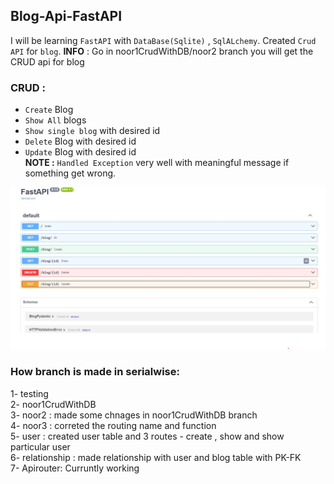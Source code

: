 ## Blog-Api-FastAPI 
I will be learning `FastAPI` with `DataBase(Sqlite)` , `SqlALchemy`. Created `Crud API` for `blog`.
**INFO** : Go in noor1CrudWithDB/noor2 branch you will get the CRUD api for blog
### CRUD :
- `Create` Blog
- `Show All` blogs
- `Show single blog` with desired id
- `Delete` Blog with desired id
- `Update` Blog with desired id </br>
**NOTE :** `Handled Exception` very well with meaningful message if something get wrong.

![img](./SwaggerUI_allCrud_apis.jpg)

### How branch is made in serialwise:

1- testing </br>
2- noor1CrudWithDB </br>
3- noor2 : made some chnages in noor1CrudWithDB branch </br>
4- noor3 : correted the routing name and function </br>
5- user : created user table and 3 routes - create , show and show particular user </br>
6- relationship : made relationship with user and blog table with PK-FK </br>
7- Apirouter: Curruntly working </br>

